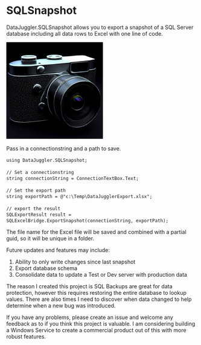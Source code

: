 # SQLSnapshot
DataJuggler.SQLSnapshot allows you to export a snapshot of a SQL Server database including 
all data rows to Excel with one line of code. 

<img src=https://github.com/DataJuggler/SharedRepo/blob/master/Shared/Images/Camera.png width=256 height=256>

Pass in a connectionstring and a path to save.

    using DataJuggler.SQLSnapshot;

    // Set a connectionstring
    string connectionString = ConnectionTextBox.Text;

    // Set the export path
    string exportPath = @"c:\Temp\DataJugglerExport.xlsx";

    // export the result
    SQLExportResult result = SQLExcelBridge.ExportSnapshot(connectionString, exportPath);

The file name for the Excel file will be saved and combined with a partial guid, so it will be unique
in a folder.

Future updates and features may include:

1. Ability to only write changes since last snapshot
2. Export database schema
3. Consolidate data to update a Test or Dev server with production data 

The reason I created this project is SQL Backups are great for data protection, however this requires 
restoring the entire database to lookup values. There are also times I need to discover when data 
changed to help determine when a new bug was introduced.

If you have any problems, please create an issue and welcome any feedback as to if you think this
project is valuable. I am considering building a Windows Service to create a commercial product
out of this with more robust features.
